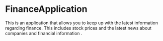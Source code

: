 # FinanceApplication
This is an application that allows you to keep up with the latest information regarding finance. This includes stock prices and the latest news about companies and financial information
.
